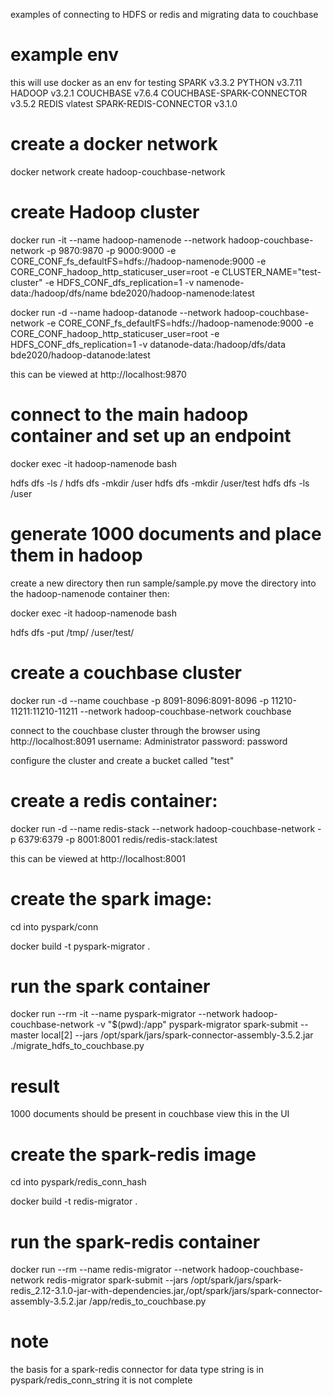 examples of connecting to HDFS or redis and migrating data to couchbase

# example env
this will use docker as an env for testing
SPARK v3.3.2
PYTHON v3.7.11
HADOOP v3.2.1
COUCHBASE v7.6.4
COUCHBASE-SPARK-CONNECTOR v3.5.2
REDIS vlatest
SPARK-REDIS-CONNECTOR v3.1.0


# create a docker network
docker network create hadoop-couchbase-network

# create Hadoop cluster
docker run -it --name hadoop-namenode --network hadoop-couchbase-network -p 9870:9870 -p 9000:9000 -e CORE_CONF_fs_defaultFS=hdfs://hadoop-namenode:9000 -e CORE_CONF_hadoop_http_staticuser_user=root -e CLUSTER_NAME="test-cluster" -e HDFS_CONF_dfs_replication=1 -v namenode-data:/hadoop/dfs/name bde2020/hadoop-namenode:latest

docker run -d --name hadoop-datanode --network hadoop-couchbase-network -e CORE_CONF_fs_defaultFS=hdfs://hadoop-namenode:9000 -e CORE_CONF_hadoop_http_staticuser_user=root -e HDFS_CONF_dfs_replication=1 -v datanode-data:/hadoop/dfs/data bde2020/hadoop-datanode:latest

this can be viewed at http://localhost:9870

# connect to the main hadoop container and set up an endpoint
docker exec -it hadoop-namenode bash

hdfs dfs -ls /
hdfs dfs -mkdir /user
hdfs dfs -mkdir /user/test
hdfs dfs -ls /user

# generate 1000 documents and place them in hadoop
create a new directory then run sample/sample.py
move the directory into the hadoop-namenode container
then:

docker exec -it hadoop-namenode bash

hdfs dfs -put /tmp/<whatever you named the dir> /user/test/

# create a couchbase cluster
docker run -d --name couchbase -p 8091-8096:8091-8096 -p 11210-11211:11210-11211 --network hadoop-couchbase-network couchbase

connect to the couchbase cluster through the browser using http://localhost:8091
username: Administrator
password: password

configure the cluster and create a bucket called "test"


# create a redis container:

docker run -d --name redis-stack --network hadoop-couchbase-network -p 6379:6379 -p 8001:8001 redis/redis-stack:latest

this can be viewed at http://localhost:8001

# create the spark image:
cd into pyspark/conn

docker build -t pyspark-migrator .  


# run the spark container
docker run --rm -it --name pyspark-migrator --network hadoop-couchbase-network  -v "$(pwd):/app" pyspark-migrator spark-submit --master local[2] --jars /opt/spark/jars/spark-connector-assembly-3.5.2.jar ./migrate_hdfs_to_couchbase.py

# result
1000 documents should be present in couchbase
view this in the UI

# create the spark-redis image
cd into pyspark/redis_conn_hash

docker build -t redis-migrator  . 

# run the spark-redis container
docker run --rm --name redis-migrator --network hadoop-couchbase-network redis-migrator spark-submit --jars /opt/spark/jars/spark-redis_2.12-3.1.0-jar-with-dependencies.jar,/opt/spark/jars/spark-connector-assembly-3.5.2.jar /app/redis_to_couchbase.py


# note
the basis for a spark-redis connector for data type string is in pyspark/redis_conn_string
it is not complete

